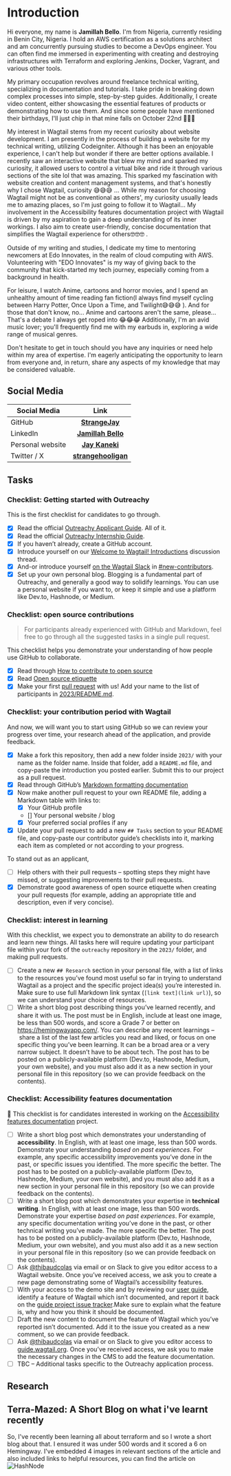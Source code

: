 # Introduction

Hi everyone, my name is **Jamillah Bello**. I'm from Nigeria, currently residing in Benin City, Nigeria.
I hold an AWS certification as a solutions architect and am concurrently pursuing studies to become a DevOps engineer. You can often find me immersed in experimenting with creating and destroying infrastructures with Terraform and exploring Jenkins, Docker, Vagrant, and various other tools.

My primary occupation revolves around freelance technical writing, specializing in documentation and tutorials. I take pride in breaking down complex processes into simple, step-by-step guides. Additionally, I create video content, either showcasing the essential features of products or demonstrating how to use them. And since some people have mentioned their birthdays, I'll just chip in that mine falls on October 22nd 🙈🙈🙈

My interest in Wagtail stems from my recent curiosity about website development. I am presently in the process of building a website for my technical writing, utilizing Codeigniter. Although it has been an enjoyable experience, I can't help but wonder if there are better options available. I recently saw an interactive website that blew my mind and sparked my curiosity, it allowed users to control a virtual bike and ride it through various sections of the site lol that was amazing. This sparked my fascination with website creation and content management systems, and that's honestly why I chose Wagtail, curiosity 😅😅😅 ... While my reason for choosing Wagtail might not be as conventional as others', my curiosity usually leads me to amazing places, so I'm just going to follow it to Wagtail...
My involvement in the Accessibility features documentation project with Wagtail is driven by my aspiration to gain a deep understanding of its inner workings. I also aim to create user-friendly, concise documentation that simplifies the Wagtail experience for others🤓🤓🤓 .

Outside of my writing and studies, I dedicate my time to mentoring newcomers at Edo Innovates, in the realm of cloud computing with AWS. Volunteering with "EDO Innovates" is my way of giving back to the community that kick-started my tech journey, especially coming from a background in health.

For leisure, I watch Anime, cartoons and horror movies, and I spend an unhealthy amount of time reading fan fiction(I always find myself cycling between Harry Potter, Once Upon a Time, and Twilight😅😅😅 ). And for those that don't know, no... Anime and cartoons aren't the same, please... That's a debate I always get roped into 😂😂😂
Additionally, I'm an avid music lover; you'll frequently find me with my earbuds in, exploring a wide range of musical genres.

Don't hesitate to get in touch should you have any inquiries or need help within my area of expertise. I'm eagerly anticipating the opportunity to learn from everyone and, in return, share any aspects of my knowledge that may be considered valuable.

## Social Media

| Social Media| Link                                                              |
|--------------|:-----:|
| GitHub      | [**StrangeJay**](https://github.com/StrangeJay)                               |
| LinkedIn    | [**Jamillah Bello**](https://www.linkedin.com/in/jamillah-bello/)  
| Personal website| [**Jay Kaneki**](https://jaykaneki.hashnode.dev/)                   |                   |
| Twitter / X | [**strangehooligan**](https://twitter.com/StrangeHooligan)

## Tasks

### Checklist: Getting started with Outreachy

This is the first checklist for candidates to go through.

- [x] Read the official [Outreachy Applicant Guide](https://www.outreachy.org/docs/applicant/). All of it.
- [x] Read the official [Outreachy Internship Guide](https://www.outreachy.org/docs/internship/).
- [x] If you haven’t already, create a GitHub account.
- [x] Introduce yourself on our [Welcome to Wagtail! Introductions](https://github.com/wagtail/outreachy/discussions/1) discussion thread.
- [x] And-or introduce yourself [on the Wagtail Slack](https://github.com/wagtail/wagtail/wiki/Slack) in [#new-contributors](https://github.com/wagtail/wagtail/wiki/Slack#new-contributors).
- [x] Set up your own personal blog. Blogging is a fundamental part of Outreachy, and generally a good way to solidify learnings. You can use a personal website if you want to, or keep it simple and use a platform like Dev.to, Hashnode, or Medium.

### Checklist: open source contributions

> For participants already experienced with GitHub and Markdown, feel free to go through all the suggested tasks in a single pull request.

This checklist helps you demonstrate your understanding of how people use GitHub to collaborate.

- [x] Read through [How to contribute to open source](https://opensource.guide/how-to-contribute/)
- [x] Read [Open source etiquette](https://developer.mozilla.org/en-US/docs/MDN/Community/Open_source_etiquette)
- [x] Make your first [pull request](https://docs.github.com/en/pull-requests/collaborating-with-pull-requests/proposing-changes-to-your-work-with-pull-requests/creating-a-pull-request) with us! Add your name to the list of participants in [2023/README.md](2023/README.md).

### Checklist: your contribution period with Wagtail

And now, we will want you to start using GitHub so we can review your progress over time, your research ahead of the application, and provide feedback.

- [x] Make a fork this repository, then add a new folder inside `2023/` with your name as the folder name. Inside that folder, add a `README.md` file, and copy-paste the introduction you posted earlier. Submit this to our project as a pull request.
- [x] Read through GitHub’s [Markdown formatting documentation](https://docs.github.com/en/get-started/writing-on-github/getting-started-with-writing-and-formatting-on-github/basic-writing-and-formatting-syntax)
- [x] Now make another pull request to your own README file, adding a Markdown table with links to:
  - [x] Your GitHub profile
  - [] Your personal website / blog
  - [x] Your preferred social profiles if any
- [x] Update your pull request to add a new `## Tasks` section to your README file, and copy-paste our contributor guide’s checklists into it, marking each item as completed or not according to your progress.

To stand out as an applicant,

- [ ] Help others with their pull requests – spotting steps they might have missed, or suggesting improvements to their pull requests.
- [x] Demonstrate good awareness of open source etiquette when creating your pull requests (for example, adding an appropriate title and description, even if very concise).

### Checklist: interest in learning

With this checklist, we expect you to demonstrate an ability to do research and learn new things. All tasks here will require updating your participant file within your fork of the `outreachy` repository in the `2023/` folder, and making pull requests.

- [ ] Create a new `## Research` section in your personal file, with a list of links to the resources you’ve found most useful so far in trying to understand Wagtail as a project and the specific project idea(s) you’re interested in. Make sure to use full Markdown link syntax (`[link text](link url)`), so we can understand your choice of resources.
- [ ] Write a short blog post describing things you’ve learned recently, and share it with us. The post must be in English, include at least one image, be less than 500 words, and score a Grade 7 or better on <https://hemingwayapp.com/>. You can describe any recent learnings – share a list of the last few articles you read and liked, or focus on one specific thing you’ve been learning. It can be a broad area or a very narrow subject. It doesn’t have to be about tech. The post has to be posted on a publicly-available platform (Dev.to, Hashnode, Medium, your own website), and you must also add it as a new section in your personal file in this repository (so we can provide feedback on the contents).

### Checklist: Accessibility features documentation

🚧 This checklist is for candidates interested in working on the [Accessibility features documentation](https://github.com/wagtail/outreachy/blob/main/project-ideas.md#accessibility-features-documentation) project.

- [ ] Write a short blog post which demonstrates your understanding of **accessibility**. In English, with at least one image, less than 500 words. Demonstrate your understanding _based on past experiences_. For example, any specific accessibility improvements you’ve done in the past, or specific issues you identified. The more specific the better. The post has to be posted on a publicly-available platform (Dev.to, Hashnode, Medium, your own website), and you must also add it as a new section in your personal file in this repository (so we can provide feedback on the contents).
- [ ]  Write a short blog post which demonstrates your expertise in **technical writing**. In English, with at least one image, less than 500 words. Demonstrate your expertise _based on past experiences_. For example, any specific documentation writing you’ve done in the past, or other technical writing you’ve made. The more specific the better. The post has to be posted on a publicly-available platform (Dev.to, Hashnode, Medium, your own website), and you must also add it as a new section in your personal file in this repository (so we can provide feedback on the contents).
- [ ]  Ask [@thibaudcolas](https://github.com/thibaudcolas) via email or on Slack to give you editor access to a Wagtail website. Once you’ve received access, we ask you to create a new page demonstrating some of Wagtail’s accessibility features.
- [ ]  With your access to the demo site and by reviewing our [user guide](https://guide.wagtail.org/), identify a feature of Wagtail which isn’t documented, and report it back on the [guide project issue tracker](https://github.com/wagtail/guide/issues).Make sure to explain what the feature is, why and how you think it should be documented.
- [ ]  Draft the new content to document the feature of Wagtail which you’ve reported isn’t documented. Add it to the issue you created as a new comment, so we can provide feedback.
- [ ]  Ask [@thibaudcolas](https://github.com/thibaudcolas) via email or on Slack to give you editor access to [guide.wagtail.org](https://guide.wagtail.org/). Once you’ve received access, we ask you to make the necessary changes in the CMS to add the feature documentation.
- [ ] TBC – Additional tasks specific to the Outreachy application process.

## Research

## Terra-Mazed: A Short Blog on what i've learnt recently

So, I've recently been learning all about terraform and so I wrote a short blog about that. I ensured it was under 500 words and it scored a 6 on Hemingway. I've embedded 4 images in relevant sections of the article and also included links to helpful resources, you can find the article on ![**HashNode**](https://jaykaneki.hashnode.dev/terra-mazed)
